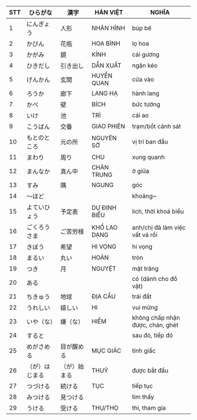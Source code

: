 |STT|ひらがな|漢字|HÁN VIỆT|NGHĨA
|---|----|---|---|---|
1|にんぎょう|人形|NHÂN HÌNH|búp bê|
2|かびん|花瓶|HOA BÌNH|lọ hoa|
3|かがみ|鏡|KÍNH|cái gương|
4|ひきだし|引き出し|DẪN XUẤT|ngăn kéo|
5|げんかん|玄関|HUYỀN QUAN|cửa vào|
6|ろうか|廊下|LANG HẠ|hành lang|
7|かべ|壁|BÍCH|bức tường|
8|いけ|池|TRÌ|cái ao|
9|こうばん|交番|GIAO PHIÊN|trạm/bốt cảnh sát|
10|もとのところ|元の所|NGUYÊN SỞ|vị trí ban đầu|
11|まわり|周り|CHU|xung quanh|
12|まんなか|真ん中|CHÂN TRUNG|ở giữa|
13|すみ|隅|NGUNG|góc|
14|〜ほど|||khoảng~|
15|よていひょう|予定表|DỰ ĐỊNH BIỂU|lich, thời khoá biểu|
16|ごくろうさま|ご苦労様|KHỔ LAO DẠNG|anh/chị đã làm việc vất vả rồi|
17|きぼう|希望|HI VỌNG|hi vọng|
18|まるい|丸い|HOÀN|tròn|
19|つき|月|NGUYỆT|mặt trăng|
20|ある|||có (dành cho đồ vật)|
21|ちきゅう|地球|ĐỊA CẦU|trái đất|
22|うれしい|嬉しい|HI|vui mừng|
23|いや（な）|嫌（な）|HIỀM|không chấp nhận được, chán, ghét|
24|すると|||sau đó, tiếp đó|
25|めがさめる|目が醒める|MỤC GIÁC|tỉnh giấc|
26|（が）はじまる|（が）始まる|THUỶ|được bắt đầu|
27|つづける|続ける|TỤC|tiếp tục|
28|みつける|見つける||tìm thấy|
29|うける|受ける|THỤ/THỌ|thi, tham gia|